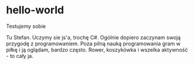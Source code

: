 # hello-world
Testujemy sobie


Tu Stefan. Uczymy sie js'a, trochę C#. Ogólnie dopiero zaczynam swoją przygodę z programowaniem.
Poza pilną nauką programowania gram w piłkę i ją oglądam, bardzo często. Rower, koszykówka i wszelka aktywność - to cały ja. 
